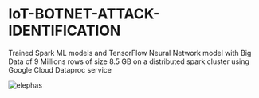 # IoT-BOTNET-ATTACK-IDENTIFICATION
Trained Spark ML models and TensorFlow Neural Network model with Big Data of 9 Millions rows of size 8.5 GB on a distributed spark cluster using Google Cloud Dataproc service


![elephas](https://github.com/Ravisheel/IoT-BOTNET-ATTACK-IDENTIFICATION/assets/49792350/1c3df111-bdd8-41bf-819e-8ba208393845)

